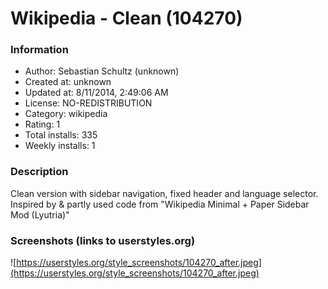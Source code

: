 # Wikipedia - Clean (104270)

### Information
- Author: Sebastian Schultz (unknown)
- Created at: unknown
- Updated at: 8/11/2014, 2:49:06 AM
- License: NO-REDISTRIBUTION
- Category: wikipedia
- Rating: 1
- Total installs: 335
- Weekly installs: 1


### Description
Clean version with sidebar navigation, fixed header and language selector. Inspired by & partly used code from "Wikipedia Minimal + Paper Sidebar Mod (Lyutria)"


### Screenshots (links to userstyles.org)
![https://userstyles.org/style_screenshots/104270_after.jpeg](https://userstyles.org/style_screenshots/104270_after.jpeg)


